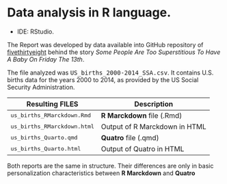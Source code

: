 # Data analysis in R language.

+ IDE: RStudio.

The Report was developed by data available into GitHub repository of [fivethirtyeight](https://github.com/fivethirtyeight/data/tree/master/births) behind the story *Some People Are Too Superstitious To Have A Baby On Friday The 13th*.

The file analyzed was <kbd>US_births_2000-2014_SSA.csv</kbd>. It contains U.S. births data for the years 2000 to 2014, as provided by the US Social Security Administration.


Resulting FILES                      | Description
-----------------------------------  | ------------------------
<kbd>us_births_RMarckdown.Rmd</kbd>  | **R Marckdown** file (.Rmd)
<kbd>us_births_RMarckdown.html</kbd> | Output of R Marckdown in HTML
 <kbd>us_births_Quarto.qmd</kbd>     | **Quatro** file (.qmd)
<kbd>us_births_Quarto.html</kbd>     | Output of Quatro in HTML

Both reports are the same in structure. Their differences are only in basic personalization characteristics between **R Marckdown** and **Quatro**
